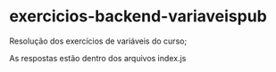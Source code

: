# exercicios-backend-variaveispub
Resolução dos exercícios de variáveis do curso;

As respostas estão dentro dos arquivos index.js
